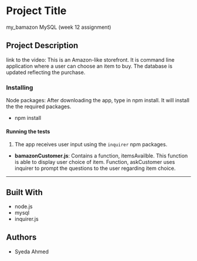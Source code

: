 
# Project Title
my_bamazon
MySQL (week 12 assignment) 

## Project Description
link to the video:
This is an Amazon-like storefront. It is command line application where a user can choose an item to buy. 
The database is updated reflecting the purchase. 


### Installing
Node packages:
After downloading the app, type in npm install. It will install the the required packages. 
   * npm install

#### Running the tests

1. The app receives user input using the `inquirer`  npm packages.
* **bamazonCustomer.js**: Contains a function, itemsAvailble. This function  is able to  display user choice of item. Function, askCustomer uses inquirer to prompt the questions to the user regarding item choice. 
 
- - -

## Built With

* node.js
* mysql
* inquirer.js

## Authors
* Syeda Ahmed